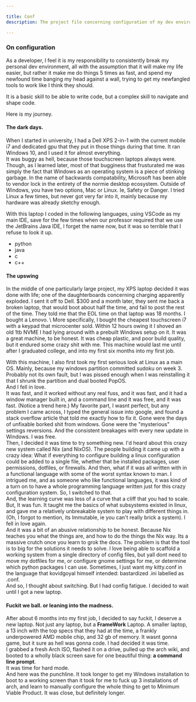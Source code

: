 ```yaml
---

title: Conf
description: The project file concerning configuration of my dev environment, and associated shenanigans.

---
```


### On configuration

As a developer, I feel it is my responsibility to consistently break my personal dev environment, all 
with the assumption that it will make my life easier, but rather it make me do things 5 times as fast,
and spend my newfound time banging my head against a wall, trying to get my newfangled tools to work 
like I think they should.

It is a basic skill to be able to write code, but a complex skill to navigate and shape code.

Here is my journey. 

#### The dark days. 
When I started in university, I had a Dell XPS 2-in-1 with the current mobile i7 and dedicated gpu that
they put in those things during that time. It ran Windows 10, and I used it for almost everything. \
It was buggy as hell, because those touchscreen laptops always were. Though, as I learned later, most of 
that bugginess that frusturated me was simply the fact that Windows as an operating system is a piece of 
stinking garbage. In the name of backwards compatability, Microsoft has been able to vendor lock in the 
entirety of the normie desktop ecosystem. Outside of Windows, you have two options, Mac or Linux. Ie, Safety or Danger.
I tried Linux a few times, but never got very far into it, mainly because my hardware was already sketchy
enough.

With this laptop I coded in the following languages, using VSCode as my main IDE, save for the few times when
our professor required that we use the JetBrains Java IDE, I forget the name now, but it was so terrible that
I refuse to look it up.
- python
- java
- c
- c++

#### The upswing
In the middle of one particularly large project, my XPS laptop decided it was done with life; one of the 
daughterboards concerning charging apparently exploded. I sent it off to Dell. $300 and a month later, they 
sent me back a broken laptop, that would boot about half the time, and fail to post the rest of the time.
They told me that the EOL time on that laptop was 18 months. I bought a Lenovo. \ 
More specifically, I bought the cheapest touchscreen i7 with a keypad that microcenter sold. Within 12 hours
owing it I shoved an old 1tb NVME I had lying around with a prebuilt Windows setup on it.
It was a great machine, to be honest. It was cheap plastic, and poor build quality, but it endured some crazy 
shit with me.
This machine would last me until after I graduated college, and into my first six months into my first job.

With this machine, I also first took my first serious look at Linux as a main OS. Mainly, because my windows 
partition committed sudoku on week 3. Probably not its own fault, but I was pissed enough when I was reinstalling
it that I shrunk the partition and dual booted PopOS. \
And I fell in love. \
It was fast, and it worked without any real fuss, and it was fast, and it had a window manager built in, and
a command line and it was free, and it was fast. (Notice a trend here.) My favorite part, I wasnt perfect, but
any problem I came across, I typed the general issue into google, and found a stack overflow article that told
me exactly how to fix it. Gone were the days of unfixable borked shit from windows. Gone were the "mysterious"
settings reversions. And the consistent breakages with every new update in Windows. I was free. \
Then, I decided it was time to try something new. I'd heard about this crazy new system called Nix (and NixOS).
The people building it came up with a crazy idea: What if everything to configure building a linux configuration
could be added to a single file, whether that be installed packages, user permissions, dotfiles, or firewalls. 
And then, what if it was all written with in a functional language with some of the worst syntax known to man.
I intrigued me, and as someone who like functional languages, it was kind of a turn on to have a whole programming
language written just for this crazy configuration system. So, I switched to that. \
And, the learning curve was less of a curve that a cliff that you had to scale. \
But, It was fun. It taught me the basics of what subsystems existed in linux, and gave me a relatively unbreakable 
system to play with different things in. (Oh, I forgot to mention, its Immutable, ie you can't really brick a system).
I fell in love again. \
And it was a bit of an abusive relationship to be honest. Because Nix teaches you what the things are, and 
how to do the things the Nix way. Its a massive crutch once you learn to grok the docs. The problem is that the tool
is to big for the solutions it needs to solve. I love being able to scaffold a working system from a single directory
of config files, but yall dont need to move my dotfiles for me, or configure gnome settings for me, or determine 
which python packages I can use. Sometimes, I just want my kitty.conf in the language that kovidgoyal himself intended:
bastardized .ini labelled as .conf. \
And so, I thought about switching. But I had config fatigue. I decided to wait until I got a new laptop.

#### Fuckit we ball. or leaning into the madness.
After about 6 months into my first job, I decided to say fuckit, I deserve a new laptop. Not just any laptop, but
a __FrameWork__ Laptop. A smaller laptop, a 13 inch with the top specs that they had at the time, a frankly underpowered
AMD mobile chip, and 32 gb of memory. It wasnt gonna game, but it sure as hell was gonna code.
I had decided it was time. \
I grabbed a fresh Arch ISO, flashed it on a drive, pulled up the arch wiki, and booted to a wholly black screen save
for one beautiful thing: __a command line prompt__. \
It was time for hard mode. \
And here was the punchline. It took longer to get my Windows installation to boot to a working screen than it took for 
me to fuck up 3 installations of arch, and learn to manually configure the whole thing to get to Minimum Viable Product.
It was close, but definitely longer.



